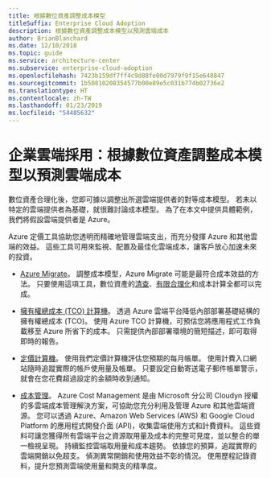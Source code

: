 ```yaml
---
title: 根據數位資產調整成本模型
titleSuffix: Enterprise Cloud Adoption
description: 根據數位資產調整成本模型以預測雲端成本
author: BrianBlanchard
ms.date: 12/10/2018
ms.topic: guide
ms.service: architecture-center
ms.subservice: enterprise-cloud-adoption
ms.openlocfilehash: 7423b159df7ff4c9d88fe00d7979f9f15e648847
ms.sourcegitcommit: 1b50810208354577b00e89e5c031b774b02736e2
ms.translationtype: HT
ms.contentlocale: zh-TW
ms.lasthandoff: 01/23/2019
ms.locfileid: "54485632"
---
```

# <a name="enterprise-cloud-adoption-align-cost-models-with-the-digital-estate-to-forecast-cloud-costs"></a>企業雲端採用：根據數位資產調整成本模型以預測雲端成本

數位資產合理化後，您即可據以調整出所選雲端提供者的對等成本模型。 若未以特定的雲端提供者為基礎，就很難討論成本模型。 為了在本文中提供具體範例，我們將假設雲端提供者是 Azure。

Azure 定價工具協助您透明而精確地管理雲端支出，而充分發揮 Azure 和其他雲端的效益。 這些工具可用來監視、配置及最佳化雲端成本，讓客戶放心加速未來的投資。

- [Azure Migrate](/azure/migrate/migrate-overview)。 調整成本模型，Azure Migrate 可能是最符合成本效益的方法。 只要使用這項工具，數位資產的[清查](inventory.md)、[有限合理化](rationalize.md)和成本計算全都可以完成。

- [擁有權總成本 (TCO) 計算機](https://azure.com/tco)。 透過 Azure 雲端平台降低內部部署基礎結構的擁有權總成本 (TCO)。 使用 Azure TCO 計算機，可預估您將應用程式工作負載移至 Azure 所省下的成本。 只需提供內部部署環境的簡短描述，即可取得即時的報告。

- [定價計算機](https://azure.microsoft.com/en-in/pricing/)。 使用我們定價計算機評估您預期的每月帳單。 使用計費入口網站隨時追蹤實際的帳戶使用量及帳單。 只要設定自動寄送電子郵件帳單警示，就會在您花費超過設定的金額時收到通知。

- [成本管理](https://azure.microsoft.com/en-in/services/cost-management/)。 Azure Cost Management 是由 Microsoft 分公司 Cloudyn 授權的多雲端成本管理解決方案，可協助您充分利用及管理 Azure 和其他雲端資源。 您可以透過 Azure、Amazon Web Services (AWS) 和 Google Cloud Platform 的應用程式開發介面 (API)，收集雲端使用方式和計費資料。 這些資料可讓您獲得所有雲端平台之資源取用量及成本的完整可見度，並以整合的單一檢視呈現。 持續監控雲端取用量和成本趨勢。 依據您的預算，追蹤實際的雲端開銷以免超支。 偵測異常開銷和使用效益不彰的情況。 使用歷程記錄資料，提升您預測雲端使用量和開支的精準度。
